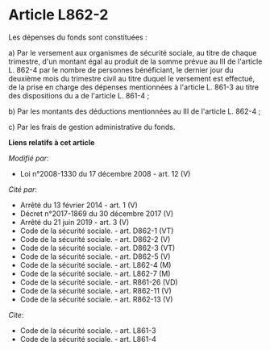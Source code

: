 # Article L862-2

Les dépenses du fonds sont constituées : 

a) Par le versement aux organismes de sécurité sociale, au titre de chaque trimestre, d'un montant égal au produit de la
somme prévue au III de l'article L. 862-4 par le nombre de personnes bénéficiant, le dernier jour du deuxième mois du
trimestre civil au titre duquel le versement est effectué, de la prise en charge des dépenses mentionnées à l'article L.
861-3 au titre des dispositions du a de l'article L. 861-4 ; 

b) Par les montants des déductions mentionnées au III de l'article L. 862-4 ; 

c) Par les frais de gestion administrative du fonds.

**Liens relatifs à cet article**

_Modifié par_:

  - Loi n°2008-1330 du 17 décembre 2008 - art. 12 (V)

_Cité par_:

  - Arrêté du 13 février 2014 - art. 1 (V)
  - Décret n°2017-1869 du 30 décembre 2017 (V)
  - Arrêté du 21 juin 2019 - art. 3 (V)
  - Code de la sécurité sociale. - art. D862-1 (VT)
  - Code de la sécurité sociale. - art. D862-2 (V)
  - Code de la sécurité sociale. - art. D862-3 (VT)
  - Code de la sécurité sociale. - art. D862-5 (V)
  - Code de la sécurité sociale. - art. L862-4 (M)
  - Code de la sécurité sociale. - art. L862-7 (M)
  - Code de la sécurité sociale. - art. R861-26 (VD)
  - Code de la sécurité sociale. - art. R862-11 (V)
  - Code de la sécurité sociale. - art. R862-13 (V)

_Cite_:

  - Code de la sécurité sociale. - art. L861-3
  - Code de la sécurité sociale. - art. L861-4

